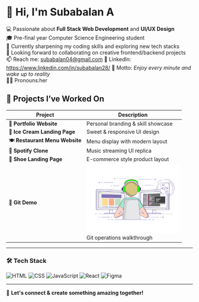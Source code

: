 

# 👋 Hi, I'm Subabalan A

💻 Passionate about **Full Stack Web Development** and **UI/UX Design**  
🎓 Pre-final year Computer Science Engineering student  
🌱 Currently sharpening my coding skills and exploring new tech stacks  
🤝 Looking forward to collaborating on creative frontend/backend projects  
📫 Reach me: subabalan04@gmail.com 
🔗 LinkedIn: https://www.linkedin.com/in/subabalan28/
🧠 Motto: *Enjoy every minute and wake up to reality*  
👩‍💻 Pronouns:her  

## 🚀 Projects I’ve Worked On

| Project | Description |
|--------|-------------|
| 🎨 **Portfolio Website** | Personal branding & skill showcase   |
| 🍨 **Ice Cream Landing Page** | Sweet & responsive UI design    | 
| 🍽️ **Restaurant Menu Website** | Menu display with modern layout|
| 🎵 **Spotify Clone** | Music streaming UI replica               |
| 👟 **Shoe Landing Page** | E-commerce style product layout      |
| 🧪 **Git Demo** | <img src="git.gif" width="250"/> <br/> Git operations walkthrough |




---

### 🛠️ Tech Stack
![HTML](https://img.shields.io/badge/-HTML5-E34F26?logo=html5&logoColor=white)
![CSS](https://img.shields.io/badge/-CSS3-1572B6?logo=css3)
![JavaScript](https://img.shields.io/badge/-JavaScript-F7DF1E?logo=javascript&logoColor=black)
![React](https://img.shields.io/badge/-React-61DAFB?logo=react)
![Figma](https://img.shields.io/badge/-Figma-F24E1E?logo=figma&logoColor=white)

---

📌 **Let's connect & create something amazing together!**
